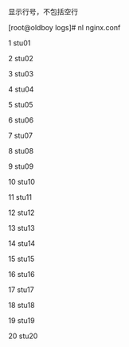 显示行号，不包括空行

\[root@oldboy logs\]\# nl nginx.conf

 1  stu01

 2  stu02

 3  stu03

 4  stu04

 5  stu05

 6  stu06

 7  stu07

 8  stu08

 9  stu09

10  stu10

11  stu11

12  stu12

13  stu13

14  stu14

15  stu15

16  stu16

17  stu17

18  stu18

19  stu19

20  stu20



